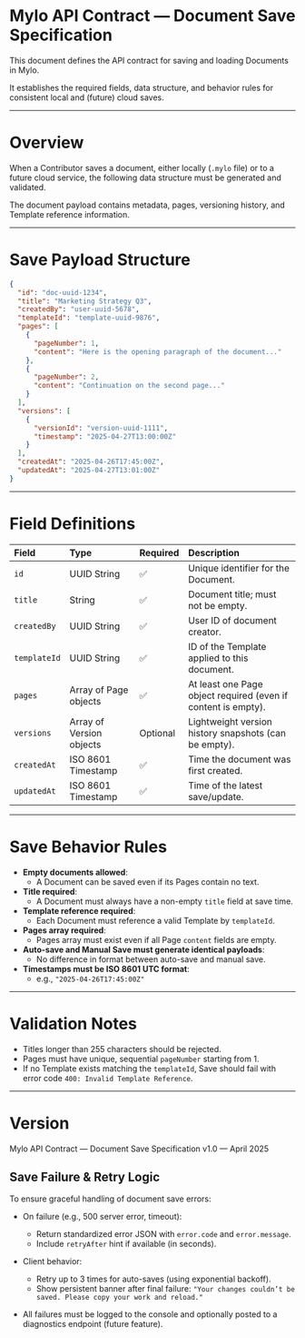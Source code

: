 # Mylo API Contract — Document Save Specification

This document defines the API contract for saving and loading Documents in Mylo.

It establishes the required fields, data structure, and behavior rules for consistent local and (future) cloud saves.

---

# Overview

When a Contributor saves a document, either locally (`.mylo` file) or to a future cloud service, the following data structure must be generated and validated.

The document payload contains metadata, pages, versioning history, and Template reference information.

---

# Save Payload Structure

```json
{
  "id": "doc-uuid-1234",
  "title": "Marketing Strategy Q3",
  "createdBy": "user-uuid-5678",
  "templateId": "template-uuid-9876",
  "pages": [
    {
      "pageNumber": 1,
      "content": "Here is the opening paragraph of the document..."
    },
    {
      "pageNumber": 2,
      "content": "Continuation on the second page..."
    }
  ],
  "versions": [
    {
      "versionId": "version-uuid-1111",
      "timestamp": "2025-04-27T13:00:00Z"
    }
  ],
  "createdAt": "2025-04-26T17:45:00Z",
  "updatedAt": "2025-04-27T13:01:00Z"
}
```

---

# Field Definitions

| Field | Type | Required | Description |
|:---|:---|:---|:---|
| `id` | UUID String | ✅ | Unique identifier for the Document. |
| `title` | String | ✅ | Document title; must not be empty. |
| `createdBy` | UUID String | ✅ | User ID of document creator. |
| `templateId` | UUID String | ✅ | ID of the Template applied to this document. |
| `pages` | Array of Page objects | ✅ | At least one Page object required (even if content is empty). |
| `versions` | Array of Version objects | Optional | Lightweight version history snapshots (can be empty). |
| `createdAt` | ISO 8601 Timestamp | ✅ | Time the document was first created. |
| `updatedAt` | ISO 8601 Timestamp | ✅ | Time of the latest save/update. |

---

# Save Behavior Rules

- **Empty documents allowed**: 
  - A Document can be saved even if its Pages contain no text.
- **Title required**: 
  - A Document must always have a non-empty `title` field at save time.
- **Template reference required**: 
  - Each Document must reference a valid Template by `templateId`.
- **Pages array required**: 
  - Pages array must exist even if all Page `content` fields are empty.
- **Auto-save and Manual Save must generate identical payloads**:
  - No difference in format between auto-save and manual save.
- **Timestamps must be ISO 8601 UTC format**:
  - e.g., `"2025-04-26T17:45:00Z"`

---

# Validation Notes

- Titles longer than 255 characters should be rejected.
- Pages must have unique, sequential `pageNumber` starting from 1.
- If no Template exists matching the `templateId`, Save should fail with error code `400: Invalid Template Reference`.

---

# Version

Mylo API Contract — Document Save Specification v1.0 — April 2025


## Save Failure & Retry Logic

To ensure graceful handling of document save errors:

- On failure (e.g., 500 server error, timeout):
  - Return standardized error JSON with `error.code` and `error.message`.
  - Include `retryAfter` hint if available (in seconds).

- Client behavior:
  - Retry up to 3 times for auto-saves (using exponential backoff).
  - Show persistent banner after final failure: `"Your changes couldn’t be saved. Please copy your work and reload."`

- All failures must be logged to the console and optionally posted to a diagnostics endpoint (future feature).
